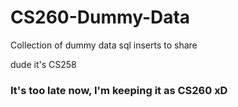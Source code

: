 # CS260-Dummy-Data
Collection of dummy data sql inserts to share

dude 
it's CS258

### It's too late now, I'm keeping it as CS260 xD
